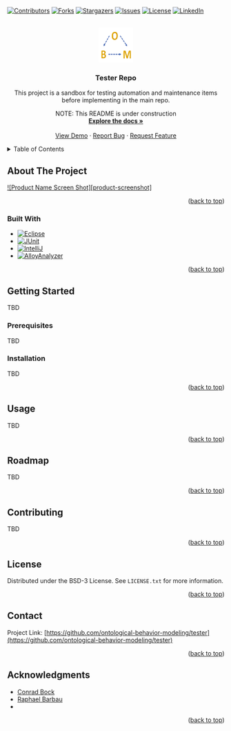 <!-- Improved compatibility of back to top link: See: https://github.com/othneildrew/Best-README-Template/pull/73 -->
<a name="readme-top"></a>
<!--
*** Thanks for checking out the Best-README-Template. If you have a suggestion
*** that would make this better, please fork the repo and create a pull request
*** or simply open an issue with the tag "enhancement".
*** Don't forget to give the project a star!
*** Thanks again! Now go create something AMAZING! :D
-->



<!-- PROJECT SHIELDS -->
<!--
*** I'm using markdown "reference style" links for readability.
*** Reference links are enclosed in brackets [ ] instead of parentheses ( ).
*** See the bottom of this document for the declaration of the reference variables
*** for contributors-url, forks-url, etc. This is an optional, concise syntax you may use.
*** https://www.markdownguide.org/basic-syntax/#reference-style-links
-->
[![Contributors][contributors-shield]][contributors-url]
[![Forks][forks-shield]][forks-url]
[![Stargazers][stars-shield]][stars-url]
[![Issues][issues-shield]][issues-url]
[![License][license-shield]][license-url]
[![LinkedIn][linkedin-shield]][linkedin-url]



<!-- PROJECT LOGO -->
<br />
<div align="center">
  <a href="https://github.com/ontological-behavior-modeling/tester">
    <img src="images/OBM.png" alt="Logo" width="80" height="80" style="background-color:white;">
  </a>

<h3 align="center">Tester Repo</h3>

  <p align="center">
    This project is a sandbox for testing automation and maintenance items before implementing in the main repo.

NOTE: This README is under construction 
    <br />
    <a href="https://github.com/ontological-behavior-modeling/tester/wiki"><strong>Explore the docs »</strong></a>
    <br />
    <br />
    <a href="https://github.com/ontological-behavior-modeling/tester">View Demo</a>
    ·
    <a href="https://github.com/ontological-behavior-modeling/tester/issues">Report Bug</a>
    ·
    <a href="https://github.com/ontological-behavior-modeling/tester/issues">Request Feature</a>
  </p>
</div>



<!-- TABLE OF CONTENTS -->
<details>
  <summary>Table of Contents</summary>
  <ol>
    <li>
      <a href="#about-the-project">About The Project</a>
      <ul>
        <li><a href="#built-with">Built With</a></li>
      </ul>
    </li>
    <li>
      <a href="#getting-started">Getting Started</a>
      <ul>
        <li><a href="#prerequisites">Prerequisites</a></li>
        <li><a href="#installation">Installation</a></li>
      </ul>
    </li>
    <li><a href="#usage">Usage</a></li>
    <li><a href="#roadmap">Roadmap</a></li>
    <li><a href="#contributing">Contributing</a></li>
    <li><a href="#license">License</a></li>
    <li><a href="#contact">Contact</a></li>
    <li><a href="#acknowledgments">Acknowledgments</a></li>
  </ol>
</details>



<!-- ABOUT THE PROJECT -->
## About The Project

[![Product Name Screen Shot][product-screenshot]](https://example.com)



<p align="right">(<a href="#readme-top">back to top</a>)</p>



### Built With

* [![Eclipse][eclipse-ide]][eclipse-url]
* [![JUnit][junit-shield]][junit-url]
* [![IntelliJ][intellij-shield]][intellij-url]
* [![AlloyAnalyzer][alloy_analyzer-shield]][alloy_analyzer-url]

<p align="right">(<a href="#readme-top">back to top</a>)</p>



<!-- GETTING STARTED -->
## Getting Started

TBD

[comment]: <> (This is an example of how you may give instructions on setting up your project locally.)

[comment]: <> (To get a local copy up and running follow these simple example steps.)

### Prerequisites

TBD

[comment]: <> (This is an example of how to list things you need to use the software and how to install them.)

[comment]: <> (* npm)

[comment]: <> (  ```sh)

[comment]: <> (  npm install npm@latest -g)

[comment]: <> (  ```)

### Installation
TBD

[comment]: <> (1. Get a free API Key at [https://example.com]&#40;https://example.com&#41;)

[comment]: <> (2. Clone the repo)

[comment]: <> (   ```sh)

[comment]: <> (   git clone https://github.com/ontological-behavior-modeling/tester.git)

[comment]: <> (   ```)

[comment]: <> (3. Install NPM packages)

[comment]: <> (   ```sh)

[comment]: <> (   npm install)

[comment]: <> (   ```)

[comment]: <> (4. Enter your API in `config.js`)

[comment]: <> (   ```js)

[comment]: <> (   const API_KEY = 'ENTER YOUR API';)

[comment]: <> (   ```)

<p align="right">(<a href="#readme-top">back to top</a>)</p>



<!-- USAGE EXAMPLES -->
## Usage

TBD

[comment]: <> (Use this space to show useful examples of how a project can be used. Additional screenshots, code examples and demos work well in this space. You may also link to more resources.)

[comment]: <> (_For more examples, please refer to the [Documentation]&#40;https://example.com&#41;_)

<p align="right">(<a href="#readme-top">back to top</a>)</p>



<!-- ROADMAP -->
## Roadmap

TBD

[comment]: <> (- [ ] Feature 1)

[comment]: <> (- [ ] Feature 2)

[comment]: <> (- [ ] Feature 3)

[comment]: <> (    - [ ] Nested Feature)

[comment]: <> (See the [open issues]&#40;https://github.com/ontological-behavior-modeling/tester/issues&#41; for a full list of proposed features &#40;and known issues&#41;.)

<p align="right">(<a href="#readme-top">back to top</a>)</p>



<!-- CONTRIBUTING -->
## Contributing

TBD

[comment]: <> (Contributions are what make the open source community such an amazing place to learn, inspire, and create. Any contributions you make are **greatly appreciated**.)

[comment]: <> (If you have a suggestion that would make this better, please fork the repo and create a pull request. You can also simply open an issue with the tag "enhancement".)

[comment]: <> (Don't forget to give the project a star! Thanks again!)

[comment]: <> (1. Fork the Project)

[comment]: <> (2. Create your Feature Branch &#40;`git checkout -b feature/AmazingFeature`&#41;)

[comment]: <> (3. Commit your Changes &#40;`git commit -m 'Add some AmazingFeature'`&#41;)

[comment]: <> (4. Push to the Branch &#40;`git push origin feature/AmazingFeature`&#41;)

[comment]: <> (5. Open a Pull Request)

<p align="right">(<a href="#readme-top">back to top</a>)</p>



<!-- LICENSE -->
## License

Distributed under the BSD-3 License. See `LICENSE.txt` for more information.

<p align="right">(<a href="#readme-top">back to top</a>)</p>



<!-- CONTACT -->
## Contact

Project Link: [https://github.com/ontological-behavior-modeling/tester](https://github.com/ontological-behavior-modeling/tester)

<p align="right">(<a href="#readme-top">back to top</a>)</p>



<!-- ACKNOWLEDGMENTS -->
## Acknowledgments

* [Conrad Bock](https://www.nist.gov/people/conrad-bock)
* [Raphael Barbau](https://www.nist.gov/people/raphael-barbau)
* []()

<p align="right">(<a href="#readme-top">back to top</a>)</p>



<!-- MARKDOWN LINKS & IMAGES -->
<!-- https://www.markdownguide.org/basic-syntax/#reference-style-links -->
[contributors-shield]: https://img.shields.io/github/contributors/ontological-behavior-modeling/tester.svg?style=for-the-badge
[contributors-url]: https://github.com/ontological-behavior-modeling/tester/graphs/contributors
[forks-shield]: https://img.shields.io/github/forks/ontological-behavior-modeling/tester.svg?style=for-the-badge
[forks-url]: https://github.com/ontological-behavior-modeling/tester/network/members
[stars-shield]: https://img.shields.io/github/stars/ontological-behavior-modeling/tester.svg?style=for-the-badge
[stars-url]: https://github.com/ontological-behavior-modeling/tester/stargazers
[issues-shield]: https://img.shields.io/github/issues/ontological-behavior-modeling/tester.svg?style=for-the-badge
[issues-url]: https://github.com/ontological-behavior-modeling/tester/issues
[license-shield]: https://img.shields.io/github/license/ontological-behavior-modeling/tester.svg?style=for-the-badge
[license-url]: https://github.com/ontological-behavior-modeling/tester/blob/master/LICENSE.txt
[linkedin-shield]: https://img.shields.io/badge/-LinkedIn-black.svg?style=for-the-badge&logo=linkedin&colorB=555
[linkedin-url]: https://linkedin.com/in/linkedin_username
[eclipse-url]: https://eclipseide.org/
[eclipse-ide]: https://img.shields.io/badge/eclipse_modeling_framework-2C2255?style=for-the-badge&logo=eclipseide
[JUnit-shield]: https://img.shields.io/badge/junit5-25A162?style=for-the-badge&logo=junit5&logoColor=white
[JUnit-url]: https://junit.org/junit5/
[intellij-shield]: https://img.shields.io/badge/intellij_idea-000000?style=for-the-badge&logo=intellijidea
[intellij-url]: https://www.jetbrains.com/
[alloy_analyzer-shield]: https://img.shields.io/badge/-Alloy%20Analyzer-green
[alloy_analyzer-url]: https://alloytools.org/
